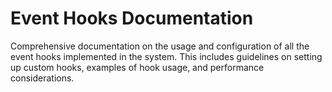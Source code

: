 # Event Hooks Documentation
Comprehensive documentation on the usage and configuration of all the event hooks implemented in the system. This includes guidelines on setting up custom hooks, examples of hook usage, and performance considerations.